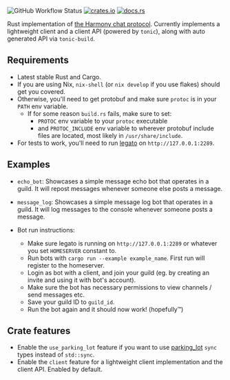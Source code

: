 ![GitHub Workflow Status](https://img.shields.io/github/workflow/status/yusdacra/harmony_rust_sdk/Rust)
[![crates.io](https://img.shields.io/crates/v/harmony_rust_sdk)](https://crates.io/crates/harmony_rust_sdk)
[![docs.rs](https://docs.rs/harmony_rust_sdk/badge.svg)](https://docs.rs/harmony_rust_sdk)

Rust implementation of [the Harmony chat protocol](https://github.com/harmony-development).
Currently implements a lightweight client and a client API (powered by `tonic`), along with auto generated API via `tonic-build`.

## Requirements
- Latest stable Rust and Cargo.
- If you are using Nix, `nix-shell` (or `nix develop` if you use flakes) should get you covered.
- Otherwise, you'll need to get protobuf and make sure `protoc` is in your `PATH` env variable.
  - If for some reason `build.rs` fails, make sure to set: 
    - `PROTOC` env variable to your `protoc` executable
    - and `PROTOC_INCLUDE` env variable to wherever protobuf include files are located, most likely in `/usr/share/include`.
- For tests to work, you'll need to run [legato](https://github.com/harmony-development/legato) on `http://127.0.0.1:2289`.

## Examples
- `echo_bot`: Showcases a simple message echo bot that operates in a guild. It will repost messages whenever someone else posts a message.
- `message_log`: Showcases a simple message log bot that operates in a guild. It will log messages to the console whenever someone posts a message.

- Bot run instructions:
    - Make sure legato is running on `http://127.0.0.1:2289` or whatever you set `HOMESERVER` constant to.
    - Run bots with `cargo run --example example_name`. First run will register to the homeserver.
    - Login as bot with a client, and join your guild (eg. by creating an invite and using it with bot's account).
    - Make sure the bot has necessary permissions to view channels / send messages etc.
    - Save your guild ID to `guild_id`.
    - Run the bot again and it should now work! (hopefully™)

## Crate features
- Enable the `use_parking_lot` feature if you want to use [parking_lot](https://github.com/Amanieu/parking_lot) `sync` types instead of `std::sync`.
- Enable the `client` feature for a lightweight client implementation and the client API. Enabled by default.
